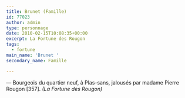 ```yaml
---
title: Brunet (Famille)
id: 77023
author: admin
type: personnage
date: 2010-02-15T10:08:35+00:00
excerpt: La Fortune des Rougon
tags:
  - fortune
main_name: 'Brunet '
secondary_name: Famille

---
```

— Bourgeois du quartier neuf, à Plas-sans, jalousés par madame Pierre Rougon [357]. _(La Fortune des Rougon)_
